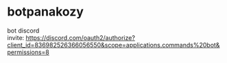 # botpanakozy
bot discord
<br>
invite: https://discord.com/oauth2/authorize?client_id=836982526366056550&scope=applications.commands%20bot&permissions=8
